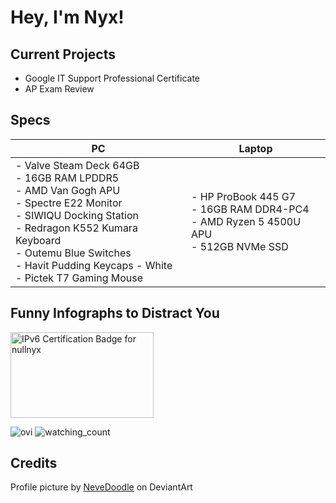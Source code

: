 # Hey, I'm Nyx!

## Current Projects
- Google IT Support Professional Certificate
- AP Exam Review


## Specs
| PC                                                                                                                                                                                                                                                                  	| Laptop                                                                                                	|
|---------------------------------------------------------------------------------------------------------------------------------------------------------------------------------------------------------------------------------------------------------------------	|-------------------------------------------------------------------------------------------------------	|
| - Valve Steam Deck 64GB<br>    - 16GB RAM LPDDR5<br>    - AMD Van Gogh APU<br>- Spectre E22 Monitor<br>- SIWIQU Docking Station<br>- Redragon K552 Kumara Keyboard<br>    - Outemu Blue Switches<br>    - Havit Pudding Keycaps - White<br>- Pictek T7 Gaming Mouse 	| - HP ProBook 445 G7<br>    - 16GB RAM DDR4-PC4<br>    - AMD Ryzen 5 4500U APU<br>    - 512GB NVMe SSD 	|

## Funny Infographs to Distract You
<img src="https://ipv6.he.net/certification/create_badge.php?pass_name=nullnyx&badge=3" style="border: 0; width: 229px; height: 137px" alt="IPv6 Certification Badge for nullnyx"></img>

<img src="https://github-readme-stats.vercel.app/api/top-langs?username=onyxcode&show_icons=true&locale=en&layout=compact&theme=tokyonight" alt="ovi" />

<img src="https://komarev.com/ghpvc/?username=onyxcode&color=blueviolet" alt="watching_count" />


## Credits
Profile picture by [NeveDoodle](https://www.deviantart.com/nevedoodle/gallery) on DeviantArt
